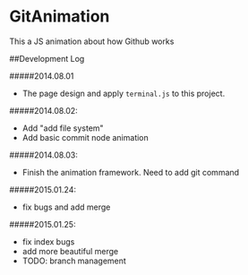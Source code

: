 GitAnimation
============

This a JS animation about how Github works

##Development Log

#####2014.08.01 
- The page design and apply `terminal.js` to this project.

#####2014.08.02: 
- Add "add file system"
- Add basic commit node animation

#####2014.08.03:
- Finish the animation framework. Need to add git command

#####2015.01.24:
- fix bugs and add merge

#####2015.01.25:
- fix index bugs
- add more beautiful merge
- TODO: branch management 